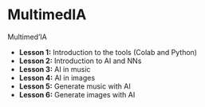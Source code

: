 # MultimedIA


Multimed’IA

* **Lesson 1:** Introduction to the tools (Colab and Python)
* **Lesson 2:** Introduction to AI and NNs
* **Lesson 3:** AI in music
* **Lesson 4:** AI in images
* **Lesson 5:** Generate music with AI
* **Lesson 6:** Generate images with AI
